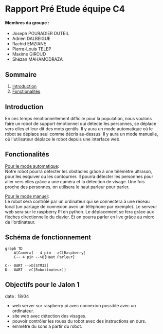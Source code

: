 # Rapport Pré Etude équipe C4

#### Membres du groupe : 
- Joseph POURADIER DUTEIL
- Adrien DALBEIGUE
- Rachid EMZIANE
- Pierre-Louis TELEP
- Maxime GIROUD
- Shézan MAHAMODRAZA

## Sommaire
1. [Introduction](#introduction)
2. [Fonctionalités](#fonctionalités)



## Introduction

En ces temps émotionnellement  difficile pour la population, nous voulons faire un robot de support émotionnel qui détecte les personnes, se déplace vers elles et leur dit des mots gentils.  Il y aura un mode automatique où le robot se déplace seul comme décris au-dessus. Il y aura un mode manuelle, où l'utilisateur déplace le robot depuis une interface web.

## Fonctionalités

<u>Pour le mode automatique</u>:  
Notre robot pourra détecter  les obstacles grâce à une télémètre ultrason, pour les esquiver ou les contourner. Il pourra détecter les personnes pour aller vers elles grâce a une caméra et la détection de visage. Une fois proche des personnes, on utilisera le haut parleur pour parler.

<u>Pour le mode manuel</u>:  
Le robot sera contrôlé par un ordinateur qui se connectera à une réseau local (un partage de connexion avec un téléphone par exemple). Le serveur web sera sur le raspberry PI en python. Le déplacement se fera grâce aux fleches directionnelle du clavier. Et on pourra parler en live grâce au micro de l'ordinateur. 

## Schéma de fonctionnement

```mermaid
graph TD
    A[Caméra]-- 4 pin -->C[Raspberry]
    C-- 4 pin -->B[Haut Parleur]

```

    C-- UART -->D[STM32]
    D-- UART -->C[Robot(moteur)]

## Objectifs pour le Jalon 1

date : 18/04 
- web server sur raspberry pi avec connexion possible avec un ordinateur.
- site web avec détection des visages.
- pouvoir contrôler les roues du robot avec des instructions en durs.
- emmètre du sons a partir du robot.






